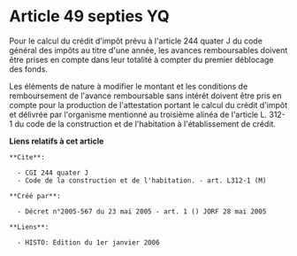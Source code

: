 # Article 49 septies YQ

Pour le calcul du crédit d'impôt prévu à l'article 244 quater J du code général des impôts au titre d'une année, les avances
remboursables doivent être prises en compte dans leur totalité à compter du premier déblocage des fonds.

Les éléments de nature à modifier le montant et les conditions de remboursement de l'avance remboursable sans intérêt doivent
être pris en compte pour la production de l'attestation portant le calcul du crédit d'impôt et délivrée par l'organisme
mentionné au troisième alinéa de l'article L. 312-1 du code de la construction et de l'habitation à l'établissement de
crédit.

**Liens relatifs à cet article**

	**Cite**:

	  - CGI 244 quater J
	  - Code de la construction et de l'habitation. - art. L312-1 (M)

	**Créé par**:

	  - Décret n°2005-567 du 23 mai 2005 - art. 1 () JORF 28 mai 2005

	**Liens**:

	  - HISTO: Edition du 1er janvier 2006
